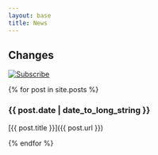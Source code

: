 ```yaml
---
layout: base
title: News
---
```


## Changes

<div>
  <a id='feed' href='http://feeds.feedburner.com/beanstalkd'><img
    src='/beanstalkd/img/feed-icon.png' alt='Subscribe' /></a>
</div>

{% for post in site.posts %}

### {{ post.date | date_to_long_string }}

[{{ post.title }}]({{ post.url }})

{% endfor %}

